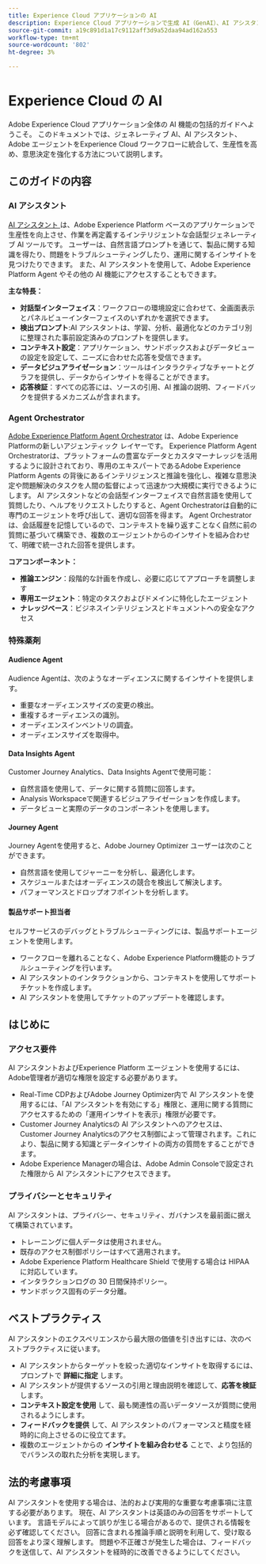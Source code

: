 ```yaml
---
title: Experience Cloud アプリケーションの AI
description: Experience Cloud アプリケーションで生成 AI（GenAI）、AI アシスタント、エージェント型 AI がどのように使用されるかについて説明します。
source-git-commit: a19c891d1a17c9112aff3d9a52daa94ad162a553
workflow-type: tm+mt
source-wordcount: '802'
ht-degree: 3%

---
```


# Experience Cloud の AI

Adobe Experience Cloud アプリケーション全体の AI 機能の包括的ガイドへようこそ。 このドキュメントでは、ジェネレーティブ AI、AI アシスタント、Adobe エージェントをExperience Cloud ワークフローに統合して、生産性を高め、意思決定を強化する方法について説明します。

## このガイドの内容

### AI アシスタント

[AI アシスタント ](./ai-assistant/ai-assistant-ui.md) は、Adobe Experience Platform ベースのアプリケーションで生産性を向上させ、作業を再定義するインテリジェントな会話型ジェネレーティブ AI ツールです。 ユーザーは、自然言語プロンプトを通じて、製品に関する知識を得たり、問題をトラブルシューティングしたり、運用に関するインサイトを見つけたりできます。 また、AI アシスタントを使用して、Adobe Experience Platform Agent やその他の AI 機能にアクセスすることもできます。

**主な特長：**

- **対話型インターフェイス**：ワークフローの環境設定に合わせて、全画面表示とパネルビューインターフェイスのいずれかを選択できます。
- **検出プロンプト**:AI アシスタントは、学習、分析、最適化などのカテゴリ別に整理された事前設定済みのプロンプトを提供します。
- **コンテキスト設定**：アプリケーション、サンドボックスおよびデータビューの設定を設定して、ニーズに合わせた応答を受信できます。
- **データビジュアライゼーション**：ツールはインタラクティブなチャートとグラフを提供し、データからインサイトを得ることができます。
- **応答検証**：すべての応答には、ソースの引用、AI 推論の説明、フィードバックを提供するメカニズムが含まれます。


### Agent Orchestrator

[Adobe Experience Platform Agent Orchestrator](./agents/agent-orchestrator.md) は、Adobe Experience Platformの新しいアジェンティック レイヤーです。 Experience Platform Agent Orchestratorは、プラットフォームの豊富なデータとカスタマーナレッジを活用するように設計されており、専用のエキスパートであるAdobe Experience Platform Agents の背後にあるインテリジェンスと推論を強化し、複雑な意思決定や問題解決のタスクを人間の監督によって迅速かつ大規模に実行できるようにします。 AI アシスタントなどの会話型インターフェイスで自然言語を使用して質問したり、ヘルプをリクエストしたりすると、Agent Orchestratorは自動的に専門のエージェントを呼び出して、適切な回答を得ます。 Agent Orchestratorは、会話履歴を記憶しているので、コンテキストを繰り返すことなく自然に前の質問に基づいて構築でき、複数のエージェントからのインサイトを組み合わせて、明確で統一された回答を提供します。

**コアコンポーネント：**

- **推論エンジン**：段階的な計画を作成し、必要に応じてアプローチを調整します
- **専用エージェント**：特定のタスクおよびドメインに特化したエージェント
- **ナレッジベース**：ビジネスインテリジェンスとドキュメントへの安全なアクセス

### 特殊薬剤

#### Audience Agent

Audience Agentは、次のようなオーディエンスに関するインサイトを提供します。

- 重要なオーディエンスサイズの変更の検出。
- 重複するオーディエンスの識別。
- オーディエンスインベントリの調査。
- オーディエンスサイズを取得中。

#### Data Insights Agent

Customer Journey Analytics、Data Insights Agentで使用可能：

- 自然言語を使用して、データに関する質問に回答します。
- Analysis Workspaceで関連するビジュアライゼーションを作成します。
- データビューと実際のデータのコンポーネントを使用します。

#### Journey Agent

Journey Agentを使用すると、Adobe Journey Optimizer ユーザーは次のことができます。

- 自然言語を使用してジャーニーを分析し、最適化します。
- スケジュールまたはオーディエンスの競合を検出して解決します。
- パフォーマンスとドロップオフポイントを分析します。

#### 製品サポート担当者

セルフサービスのデバッグとトラブルシューティングには、製品サポートエージェントを使用します。

- ワークフローを離れることなく、Adobe Experience Platform機能のトラブルシューティングを行います。
- AI アシスタントのインタラクションから、コンテキストを使用してサポートチケットを作成します。
- AI アシスタントを使用してチケットのアップデートを確認します。

## はじめに

### アクセス要件

AI アシスタントおよびExperience Platform エージェントを使用するには、Adobe管理者が適切な権限を設定する必要があります。

- Real-Time CDPおよびAdobe Journey Optimizer内で AI アシスタントを使用するには、「AI アシスタントを有効にする」権限と、運用に関する質問にアクセスするための「運用インサイトを表示」権限が必要です。
- Customer Journey Analyticsの AI アシスタントへのアクセスは、Customer Journey Analyticsのアクセス制御によって管理されます。これにより、製品に関する知識とデータインサイトの両方の質問をすることができます。
- Adobe Experience Managerの場合は、Adobe Admin Consoleで設定された権限から AI アシスタントにアクセスできます。

### プライバシーとセキュリティ

AI アシスタントは、プライバシー、セキュリティ、ガバナンスを最前面に据えて構築されています。

- トレーニングに個人データは使用されません。
- 既存のアクセス制御ポリシーはすべて適用されます。
- Adobe Experience Platform Healthcare Shield で使用する場合は HIPAA に対応しています。
- インタラクションログの 30 日間保持ポリシー。
- サンドボックス固有のデータ分離。

## ベストプラクティス

AI アシスタントのエクスペリエンスから最大限の価値を引き出すには、次のベストプラクティスに従います。

- AI アシスタントからターゲットを絞った適切なインサイトを取得するには、プロンプトで **詳細に指定** します。
- AI アシスタントが提供するソースの引用と理由説明を確認して、**応答を検証** します。
- **コンテキスト設定を使用** して、最も関連性の高いデータソースが質問に使用されるようにします。
- **フィードバックを提供** して、AI アシスタントのパフォーマンスと精度を経時的に向上させるのに役立てます。
- 複数のエージェントからの **インサイトを組み合わせる** ことで、より包括的でバランスの取れた分析を実現します。

## 法的考慮事項

AI アシスタントを使用する場合は、法的および実用的な重要な考慮事項に注意する必要があります。 現在、AI アシスタントは英語のみの回答をサポートしています。 言語モデルによって誤りが生じる場合があるので、提供される情報を必ず確認してください。 回答に含まれる推論手順と説明を利用して、受け取る回答をより深く理解します。 問題や不正確さが発生した場合は、フィードバックを送信して、AI アシスタントを経時的に改善できるようにしてください。
